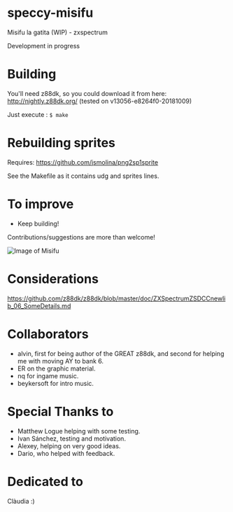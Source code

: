# speccy-misifu
Misifu la gatita (WIP) - zxspectrum

Development in progress

# Building
You'll need z88dk, so you could download it from here:
http://nightly.z88dk.org/
(tested on v13056-e8264f0-20181009)

Just execute :
`$ make` 

# Rebuilding sprites
Requires:
https://github.com/jsmolina/png2sp1sprite

See the Makefile as it contains udg and sprites lines.



# To improve
* Keep building!

Contributions/suggestions are more than welcome!

![Image of Misifu](https://user-images.githubusercontent.com/447481/50655530-c5d09800-0f90-11e9-8c1a-0f209cd2cd70.png)

# Considerations
https://github.com/z88dk/z88dk/blob/master/doc/ZXSpectrumZSDCCnewlib_06_SomeDetails.md


# Collaborators
* alvin, first for being author of the GREAT z88dk, and second for helping me with moving AY to bank 6.
* ER on the graphic material.
* nq for ingame music.
* beykersoft for intro music.

# Special Thanks to
* Matthew Logue helping with some testing.
* Ivan Sánchez, testing and motivation.
* Alexey, helping on very good ideas.
* Dario, who helped with feedback.

# Dedicated to
Clàudia :)
